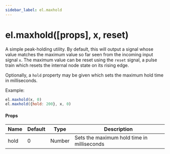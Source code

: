 ```yaml
---
sidebar_label: el.maxhold
---
```


# el.maxhold([props], x, reset)

A simple peak-holding utility. By default, this will output a signal whose value matches the
maximum value so far seen from the incoming input signal `x`. The maximum value can be reset
using the `reset` signal, a pulse train which resets the internal node state on its rising edge.

Optionally, a `hold` property may be given which sets the maximum hold time in milliseconds.

Example:
```js
el.maxhold(x, 0)
el.maxhold({hold: 200}, x, 0)
```

#### Props

| Name     | Default  | Type   | Description                                   |
| -------- | -------- | ------ | --------------------------------------------- |
| hold     | 0        | Number | Sets the maximum hold time in milliseconds    |

